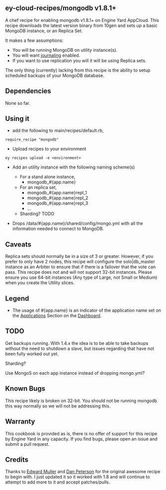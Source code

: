 ey-cloud-recipes/mongodb v1.8.1+
--------

A chef recipe for enabling mongodb v1.8.1+ on Engine Yard AppCloud.  This recipe downloads the latest version binary from 10gen and sets up a basic MongoDB instance, or an Replica Set.

It makes a few assumptions:

  * You will be running MongoDB on utility instance(s).
  * You will want [journaling][3] enabled.
  * If you want to use replication you will it will be using Replica
    sets.

The only thing (currently) lacking from this recipe is the ability to setup
scheduled backups of your MongoDB database.

Dependencies
--------

None so far.


Using it
--------

  * add the following to main/recipes/default.rb,

``require_recipe "mongodb"``  

  * Upload recipes to your environment

``ey recipes upload -e <environment>``  

  * Add an utility instance with the following naming scheme(s)
    * For a stand alone instance,
      * mongodb_#{app.name}
    * For an replica set,
      * mongodb_#{app.name}repl_1
      * mongodb_#{app.name}repl_2
      * mongodb_#{app.name}repl_3
      * ...
    * Sharding? TODO

  * Drops /data/#{app.name}/shared/config/mongo.yml with all the
    information needed to connect to MongoDB.


Caveats
--------

Replica sets should normally be in a size of 3 or greater.  However, if you prefer to only have 2 nodes, this recipe will configure the solo|db_master instance as an Arbiter to ensure that if there is a failover that the vote can pass.  This recipe does not and will not support 32-bit instances.  Please ensure you use 64-bit instances (Any type of Large, not Small or Medium) when you create the Utility slices.


Legend
--------

  * The usage of #{app.name} is an indicator of the application name set on the [Applications][1] Section on the [Dashboard][2].

TODO
--------

Get backups running. With 1.4.x the idea is to be able to take backups without
the need to shutdown a slave, but issues regarding that have not been fully 
worked out yet.

Sharding?

Use MongoS on each app instance instead of dropping mongo.yml?

Known Bugs
--------

This recipe likely is broken on 32-bit.  You should not be running
mongodb this way normally so we will not be addressing this.

Warranty
--------

This cookbook is provided as is, there is no offer of support for this
recipe by Engine Yard in any capacity.  If you find bugs, please open an
issue and submit a pull request.

Credits
--------

Thanks to [Edward Muller][4] and [Dan Peterson][5] for the original awesome
recipe to begin with.  I just updated it so it worked with 1.8 and will
continue to attempt to add more to it and accept patches/pulls.

[1]: https://cloud.engineyard.com/apps
[2]: https://cloud.engineyard.com
[3]: https://github.com/engineyard/ey-cloud-recipes/blob/master/cookbooks/mongodb/attributes/recipe.rb#L13
[4]: https://github.com/freeformz
[5]: https://github.com/dpiddy
